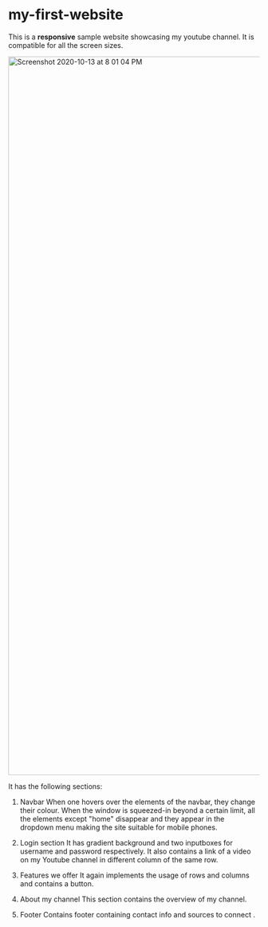 # my-first-website

This is a **responsive** sample website showcasing my youtube channel. It is compatible for all the screen sizes.

<img width="1440" alt="Screenshot 2020-10-13 at 8 01 04 PM" src="https://user-images.githubusercontent.com/34738261/95888886-50b60780-0d9f-11eb-88a6-6aa5de2893ce.png">

It has the following sections:
1. Navbar
    When one hovers over the elements of the navbar, they change their colour.
    When the window is squeezed-in beyond a certain limit, all the elements except "home" disappear and they appear in the dropdown menu making the site suitable       for mobile phones.
    
2. Login section
    It has gradient background and two inputboxes for username and password respectively. It also contains a link of a video on my Youtube channel in different         column of the same row.
    
3. Features we offer
    It again implements the usage of rows and columns and contains a button.
    
4. About my channel
    This section contains the overview of my channel.
    
5. Footer
    Contains footer containing contact info and sources to connect      .
